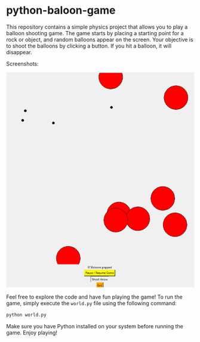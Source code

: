 # python-baloon-game

This repository contains a simple physics project that allows you to play a balloon shooting game. The game starts by placing a starting point for a rock or object, and random balloons appear on the screen. Your objective is to shoot the balloons by clicking a button. If you hit a balloon, it will disappear.

Screenshots:

![Screenshot 1](picture_1_baloon_pop.png)

Feel free to explore the code and have fun playing the game!
To run the game, simply execute the `world.py` file using the following command:

```bash
python world.py
```

Make sure you have Python installed on your system before running the game. Enjoy playing!
